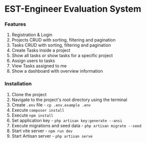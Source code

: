 # EST-Engineer Evaluation System
### Features
1. Registration & Login
2. Projects CRUD with sorting, filtering and pagination
3. Tasks CRUD with sorting, filtering and pagination
4. Create Tasks inside a project
5. Show all tasks or show tasks for a specific project
6. Assign users to tasks
7. View Tasks assigned to me
8. Show a dashboard with overview information

### Installation
1. Clone the project
2. Navigate to the project's root directory using the terminal
3. Create `.env` file - `cp .env.example .env`
4. Execute `composer install`
5. Execute `npm install`
6. Set application key - `php artisan key:generate --ansi`
7. Execute migrations and seed data - `php artisan migrate --seed`
8. Start vite server - `npm run dev`
9. Start Artisan server - `php artisan serve`
